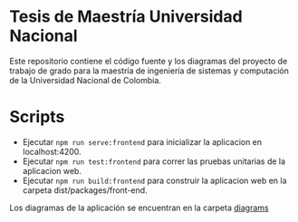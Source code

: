 # Tesis de Maestría Universidad Nacional

Este repositorio contiene el código fuente y los diagramas del proyecto de trabajo de grado para la maestría de ingeniería de sistemas y computación de la Universidad Nacional de Colombia.

# Scripts

- Ejecutar `npm run serve:frontend` para inicializar la aplicacion en localhost:4200.
- Ejecutar `npm run test:frontend` para correr las pruebas unitarias de la aplicacion web.
- Ejecutar `npm run build:frontend` para construir la aplicacion web en la carpeta dist/packages/front-end.

Los diagramas de la aplicación se encuentran en la carpeta [diagrams](./diagrams/readme.md)
